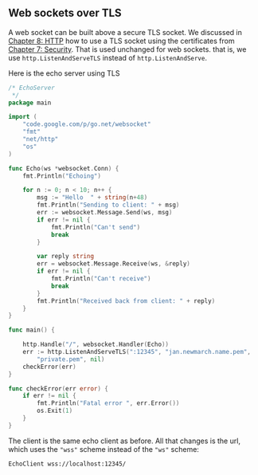 ## Web sockets over TLS

A web socket can be built above a secure TLS socket. We discussed in [Chapter 8: HTTP](../http/README.md) how to use a TLS socket using the certificates from [Chapter 7: Security](../security/README.md). That is used unchanged for web sockets. that is, we use `http.ListenAndServeTLS` instead of `http.ListenAndServe`.

Here is the echo server using TLS

```go
/* EchoServer
 */
package main

import (
	"code.google.com/p/go.net/websocket"
	"fmt"
	"net/http"
	"os"
)

func Echo(ws *websocket.Conn) {
	fmt.Println("Echoing")

	for n := 0; n < 10; n++ {
		msg := "Hello  " + string(n+48)
		fmt.Println("Sending to client: " + msg)
		err := websocket.Message.Send(ws, msg)
		if err != nil {
			fmt.Println("Can't send")
			break
		}

		var reply string
		err = websocket.Message.Receive(ws, &reply)
		if err != nil {
			fmt.Println("Can't receive")
			break
		}
		fmt.Println("Received back from client: " + reply)
	}
}

func main() {

	http.Handle("/", websocket.Handler(Echo))
	err := http.ListenAndServeTLS(":12345", "jan.newmarch.name.pem",
		"private.pem", nil)
	checkError(err)
}

func checkError(err error) {
	if err != nil {
		fmt.Println("Fatal error ", err.Error())
		os.Exit(1)
	}
}
```

The client is the same echo client as before. All that changes is the url, which uses the `"wss"` scheme instead of the `"ws"` scheme:

```
EchoClient wss://localhost:12345/
```



